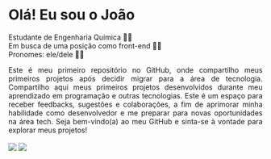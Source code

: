 # Olá! Eu sou o João

Estudante de Engenharia Química 👨‍🔬 <br>
Em busca de uma posição como front-end 👨‍💻 <br>
Pronomes: ele/dele 🏳️‍🌈 <br>

<div align="justify">
Este é meu primeiro repositório no GitHub, onde compartilho meus primeiros projetos após decidir migrar para a área de tecnologia. Compartilho aqui meus primeiros projetos desenvolvidos durante meu aprendizado em programação e outras tecnologias. Este é um espaço para receber feedbacks, sugestões e colaborações, a fim de aprimorar minha habilidade como desenvolvedor e me preparar para novas oportunidades na área tech. Seja bem-vindo(a) ao meu GitHub e sinta-se à vontade para explorar meus projetos!
</div>

<br>
<div>
  <a href="https://www.linkedin.com/in/jo%C3%A3oxavier/" target="_blank"><img src="https://img.shields.io/badge/LinkedIn-0077B5?style=for-the-badge&logo=linkedin&logoColor=white" target="_blank"></a>
  <a href = "mailto:joaomarcoss@gmail.com"><img src="https://img.shields.io/badge/Gmail-D14836?style=for-the-badge&logo=gmail&logoColor=white" target="_blank"></a>
</div>




  
